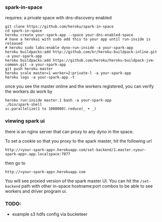 ### spark-in-space

requires: a private space with dns-discovery enabled

```
git clone https://github.com/heroku/spark-in-space
cd spark-in-space
heroku create your-spark-app --space your-dns-enabled-space
# have a herokai with sudo add this to your app until run-inside is released
# heroku sudo labs:enable dyno-run-inside -a your-spark-app
heroku buildpacks:add http://github.com/kr/heroku-buildpack-inline.git -a your-spark-app
heroku buildpacks:add https://github.com/heroku/heroku-buildpack-jvm-common.git -a your-spark-app
git push heroku master
heroku scale master=1 worker=2:private-l -a your-spark-app
heroku logs -a your-spark-app -t
```

once you see the master online and the workers registered, you can verify the workers do work by

```
heroku run:inside master.1 bash -a your-spark-app
./bin/spark-shell
sc.parallelize(1 to 1000000).reduce(_ + _)
```

### viewing spark ui

there is an nginx server that can proxy to any dyno in the space.

To set a cookie so that you proxy to the spark master, hit the following url

`http://<your-spark-app>.herokuapp.com/set-backend/1.master.<your-spark-app>.app.localspace:7077`

then go to

`http://<your-spark-app>.herokuapp.com`

You will see proxied version of the spark master UI. You can hit the `/set-backend` path with other in-space hostname:port combos
to be able to see workers and driver program ui.


### TODO:

* example s3 hdfs config via bucketeer